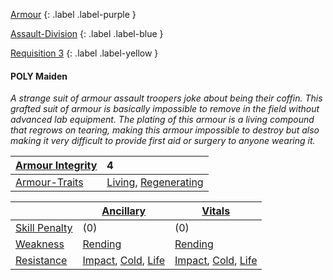 
[Armour](Game/Armour-List)
{: .label .label-purple }

[Assault-Division](Game/Blocks/Assault-Division)
{: .label .label-blue }

[Requisition 3](Game/Deployment#Requisition)
{: .label .label-yellow }
#### POLY Maiden
*A strange suit of armour assault troopers joke about being their coffin. This grafted suit of armour is basically impossible to remove in the field without advanced lab equipment. The plating of this armour is a living compound that regrows on tearing, making this armour impossible to destroy but also making it very difficult to provide first aid or surgery to anyone wearing it.*

| [Armour Integrity](Game/Core/Armour#Armour%20Integrity) | 4 |
| :---- | :---- |
| [Armour-Traits](Game/Core/Armour-Traits) | [Living](Game/Core/Blocks/Living), [Regenerating](Game/Core/Blocks/Regenerating) |

|  | [Ancillary](Game/Core/Injury#Ancillary) | [Vitals](Game/Core/Injury#Vitals) |
| ---- | ---- | ---- |
| [Skill Penalty](Game/Core/Armour#Skill%20Penalty) | (0) | (0) |
| [Weakness](Game/Core/Armour#Weakness%20and%20Resistance) | [Rending](Core/Injury#Rending) | [Rending](Core/Injury#Rending) |
| [Resistance](Game/Core/Armour#Weakness%20and%20Resistance) | [Impact](Core/Injury#Impact), [Cold](Core/Injury#Cold), [Life](Core/Injury#Life) | [Impact](Core/Injury#Impact), [Cold](Core/Injury#Cold), [Life](Core/Injury#Life) |

